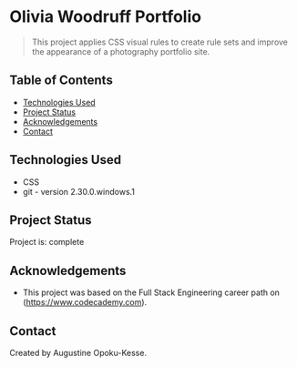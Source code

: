 # Olivia Woodruff Portfolio
> This project applies CSS visual rules to create rule sets and improve the appearance of a photography portfolio site.

## Table of Contents
* [Technologies Used](#technologies-used)
* [Project Status](#project-status)
* [Acknowledgements](#acknowledgements)
* [Contact](#contact)


## Technologies Used
- CSS
- git - version 2.30.0.windows.1


## Project Status
Project is: complete


## Acknowledgements
- This project was based on the Full Stack Engineering career path on (https://www.codecademy.com).


## Contact
Created by Augustine Opoku-Kesse.
